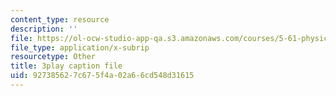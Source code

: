 ```yaml
---
content_type: resource
description: ''
file: https://ol-ocw-studio-app-qa.s3.amazonaws.com/courses/5-61-physical-chemistry-fall-2017/927385627c675f4a02a66cd548d31615_TEMQhpsGFg.srt
file_type: application/x-subrip
resourcetype: Other
title: 3play caption file
uid: 92738562-7c67-5f4a-02a6-6cd548d31615
---
```


